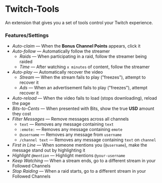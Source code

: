 # Twitch-Tools

An extension that gives you a set of tools control your Twitch experience.

### Features/Settings

- *Auto-claim* &mdash; When the **Bonus Channel Points** appears, click it
- *Auto-follow* &mdash; Automatically follow the streamer
    - *Raids* &mdash; When participating in a raid, follow the streamer being raided
    - *Time* &mdash; After watching `x minutes` of content, follow the streamer
- *Auto-play* &mdash; Automatically recover the video
    - *Stream* &mdash; When the stream fails to play ("freezes"), attempt to recover it
    - *Ads* &mdash; When an advertisement fails to play ("freezes"), attempt recover it
- *Auto-reload* &mdash; When the video fails to load (stops downloading), reload the page
- *Bits-to-Cents* &mdash; When presented with Bits, show the true <b>USD</b> amount they cost
- *Filter Messages* &mdash; Remove messages across all channels
    - `text` &mdash; Removes any message containing `text`
    - `:emote:` &mdash; Removes any message containing `emote`
    - `@username` &mdash; Removes any message from `username`
    - `/channel text` &mdash; Removes any message containing `text` on `channel`
- *First in Line* &mdash; When someone mentions you (`@username`), make the message stand out by highlighting it
- *Highlight `@mention`* &mdash; Highlight mentions `@your-username`
- *Keep Watching* &mdash; When a stream ends, go to a different stream in your Followed Channels
- *Stop Raiding* &mdash; When a raid starts, go to a different stream in your Followed Channels
